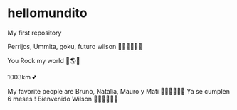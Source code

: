 # hellomundito
My first repository

Perrijos, Ummita, goku, futuro wilson 🐶🐶🐱💕🤞🏼

You Rock my world 👑🌎✨

1003km 💕

My favorite people are Bruno, Natalia, Mauro y Mati 🤍🖤💜🖤🤍💜
Ya se cumplen 6 meses ! 
Bienvenido Wilson 🤍🖤💜🖤🤍💜
